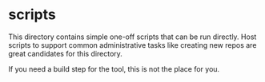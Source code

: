 # scripts

This directory contains simple one-off scripts that can be run directly.  Host
scripts to support common administrative tasks like creating new repos are great
candidates for this directory.

If you need a build step for the tool, this is not the place for you.
